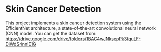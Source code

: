 # Skin Cancer Detection 
This project implements a skin cancer detection system using the EfficientNet architecture, a state-of-the-art convolutional neural network (CNN) model. 
You can get the dataset from: https://drive.google.com/drive/folders/1BAC4wJNksepPk3fquLF-DiWdS4nnIE1G
